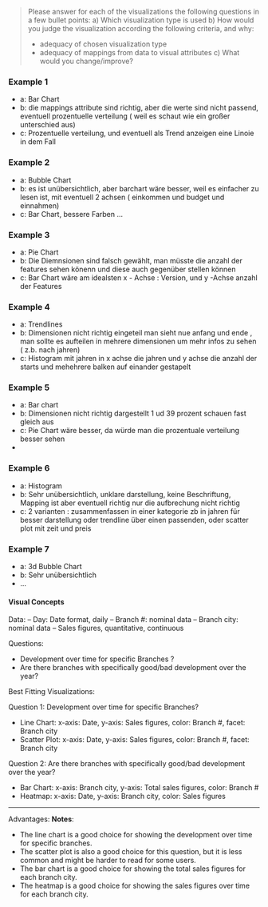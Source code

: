 > Please answer for each of the visualizations the following questions in a few bullet points:
> a) Which visualization type is used
> b) How would you judge the visualization according the following criteria, and why:
>- adequacy of chosen visualization type
>- adequacy of mappings from data to visual attributes
   > c) What would you change/improve?

### Example 1

- a: Bar Chart
- b: die mappings attribute sind richtig, aber die werte sind nicht passend, eventuell prozentuelle verteilung ( weil es
  schaut wie ein großer unterschied aus)
- c: Prozentuelle verteilung, und eventuell als Trend anzeigen eine Linoie in dem Fall

### Example 2

- a: Bubble Chart
- b: es ist unübersichtlich, aber barchart wäre besser, weil es einfacher zu lesen ist, mit eventuell 2 achsen (
  einkommen und budget und einnahmen)
- c: Bar Chart, bessere Farben ...

### Example 3

- a: Pie Chart
- b: Die Diemnsionen sind falsch gewählt, man müsste die anzahl der features sehen könenn und diese auch gegenüber
  stellen können
- c: Bar Chart wäre am idealsten x - Achse : Version, und y -Achse anzahl der Features

### Example 4

- a: Trendlines
- b: Dimensionen nicht richtig eingeteil man sieht nue anfang und ende , man sollte es aufteilen in mehrere
  dimensionen um mehr infos zu sehen ( z.b. nach jahren)
- c: Histogram mit jahren in x achse die jahren und y achse die anzahl der starts und mehehrere balken auf einander
  gestapelt

### Example 5

- a: Bar chart
- b: Dimensionen nicht richtig dargestellt 1 ud 39 prozent schauen fast gleich aus
- c: Pie Chart wäre besser, da würde man die prozentuale verteilung besser sehen
-

### Example 6

- a: Histogram
- b: Sehr unübersichtlich, unklare darstellung, keine Beschriftung, Mapping ist aber eventuell richtig nur die
  aufbrechung nicht richtig
- c: 2 varianten : zusammenfassen in einer kategorie zb in jahren für besser darstellung oder trendline über einen
  passenden, oder scatter plot mit zeit und preis

### Example 7

- a: 3d Bubble Chart
- b: Sehr unübersichtlich
- ...

#### Visual Concepts

Data:
– Day: Date format, daily
– Branch #: nominal data
– Branch city: nominal data
– Sales figures, quantitative, continuous

Questions:

- Development over time for specific Branches ?
- Are there branches with specifically good/bad development over the year?

Best Fitting Visualizations:

Question 1: Development over time for specific Branches?

- Line Chart: x-axis: Date, y-axis: Sales figures, color: Branch #, facet: Branch city
- Scatter Plot: x-axis: Date, y-axis: Sales figures, color: Branch #, facet: Branch city

Question 2: Are there branches with specifically good/bad development over the year?

- Bar Chart: x-axis: Branch city, y-axis: Total sales figures, color: Branch #
- Heatmap: x-axis: Date, y-axis: Branch city, color: Sales figures

---
Advantages:
**Notes**:

- The line chart is a good choice for showing the development over time for specific branches.
- The scatter plot is also a good choice for this question, but it is less common and might be harder to read for some
  users.
- The bar chart is a good choice for showing the total sales figures for each branch city.
- The heatmap is a good choice for showing the sales figures over time for each branch city.

